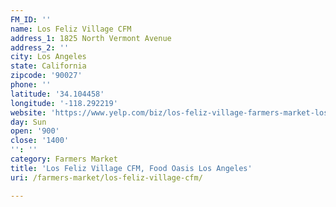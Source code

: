 ```yaml
---
FM_ID: ''
name: Los Feliz Village CFM
address_1: 1825 North Vermont Avenue
address_2: ''
city: Los Angeles
state: California
zipcode: '90027'
phone: ''
latitude: '34.104458'
longitude: '-118.292219'
website: 'https://www.yelp.com/biz/los-feliz-village-farmers-market-los-angeles'
day: Sun
open: '900'
close: '1400'
'': ''
category: Farmers Market
title: 'Los Feliz Village CFM, Food Oasis Los Angeles'
uri: /farmers-market/los-feliz-village-cfm/

---
```

